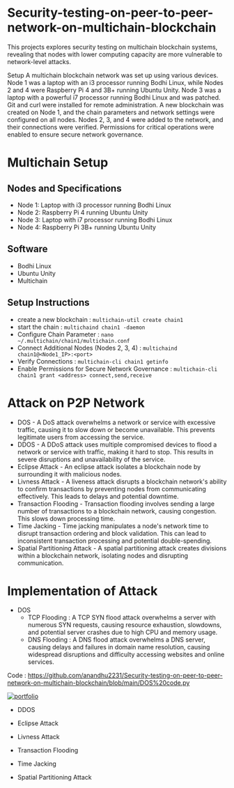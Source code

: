 # Security-testing-on-peer-to-peer-network-on-multichain-blockchain

This projects explores security testing on multichain blockchain systems, revealing that nodes with lower computing capacity are more vulnerable to network-level attacks.

Setup
A multichain blockchain network was set up using various devices. Node 1 was a laptop with an i3 processor running Bodhi Linux, while Nodes 2 and 4 were Raspberry Pi 4 and 3B+ running Ubuntu Unity. Node 3 was a laptop with a powerful i7 processor running Bodhi Linux and was patched. Git and curl were installed for remote administration. A new blockchain was created on Node 1, and the chain parameters and network settings were configured on all nodes. Nodes 2, 3, and 4 were added to the network, and their connections were verified. Permissions for critical operations were enabled to ensure secure network governance.

# Multichain Setup
## Nodes and Specifications
- Node 1: Laptop with i3 processor running Bodhi Linux
- Node 2: Raspberry Pi 4 running Ubuntu Unity
- Node 3: Laptop with i7 processor running Bodhi Linux
- Node 4: Raspberry Pi 3B+ running Ubuntu Unity

## Software
- Bodhi Linux
- Ubuntu Unity
- Multichain


## Setup Instructions
* create a new blockchain : `multichain-util create chain1`
* start the chain : `multichaind chain1 -daemon`
* Configure Chain Parameter : `nano ~/.multichain/chain1/multichain.conf`
* Connect Additional Nodes (Nodes 2, 3, 4) : `multichaind chain1@<Node1_IP>:<port>`
* Verify Connections : `multichain-cli chain1 getinfo`
* Enable Permissions for Secure Network Governance : `multichain-cli chain1 grant <address> connect,send,receive`

# Attack on P2P Network

* DOS - A DoS attack overwhelms a network or service with excessive traffic, causing it to slow down or become unavailable. This prevents legitimate users from accessing the service.
* DDOS - A DDoS attack uses multiple compromised devices to flood a network or service with traffic, making it hard to stop. This results in severe disruptions and unavailability of the service.
* Eclipse Attack - An eclipse attack isolates a blockchain node by surrounding it with malicious nodes.
* Livness Attack - A liveness attack disrupts a blockchain network's ability to confirm transactions by preventing nodes from communicating effectively. This leads to delays and potential downtime.
* Transaction Flooding - Transaction flooding involves sending a large number of transactions to a blockchain network, causing congestion. This slows down processing time.
* Time Jacking - Time jacking manipulates a node's network time to disrupt transaction ordering and block validation. This can lead to inconsistent transaction processing and potential double-spending.
* Spatial Partitioning Attack - A spatial partitioning attack creates divisions within a blockchain network, isolating nodes and disrupting communication. 

# Implementation of Attack

* DOS
  - TCP Flooding : A TCP SYN flood attack overwhelms a server with numerous SYN requests, causing resource exhaustion, slowdowns, and potential server crashes due to high CPU and memory usage.
  - DNS Flooding : A DNS flood attack overwhelms a DNS server, causing delays and failures in domain name resolution, causing widespread disruptions and difficulty accessing websites and online services.
  
Code :  https://github.com/anandhu2231/Security-testing-on-peer-to-peer-network-on-multichain-blockchain/blob/main/DOS%20code.py

[![portfolio](https://img.shields.io/badge/my_portfolio-000?style=for-the-badge&logo=ko-fi&logoColor=white)](https://katherineoelsner.com/)
* DDOS

* Eclipse Attack

* Livness Attack

* Transaction Flooding

* Time Jacking

* Spatial Partitioning Attack 
